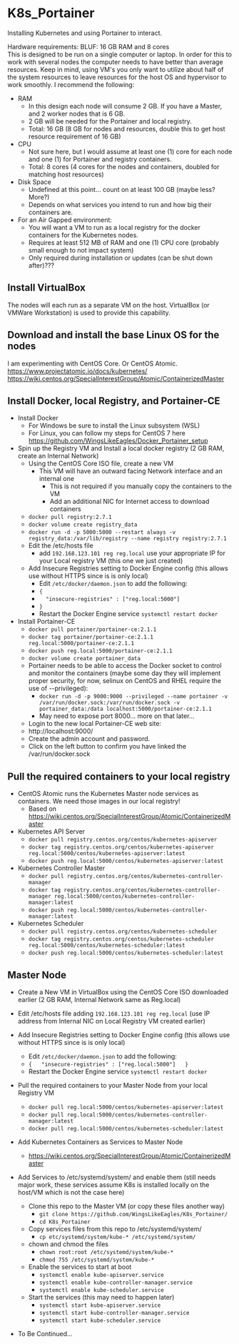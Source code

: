 # K8s_Portainer
Installing Kubernetes and using Portainer to interact.

Hardware requirements:
BLUF: 16 GB RAM and 8 cores  
This is designed to be run on a single computer or laptop.  In order for this to work with several nodes the computer needs to have better than average resources.  Keep in mind, using VM's you only want to utilize about half of the system resources to leave resources for the host OS and hypervisor to work smoothly.  I recommend the following:  
- RAM
  - In this design each node will consume 2 GB.  If you have a Master, and 2 worker nodes that is 6 GB.
  - 2 GB will be needed for the Portainer and local registry.
  - Total: 16 GB (8 GB for nodes and resources, double this to get host resource requirement of 16 GB)
- CPU
  - Not sure here, but I would assume at least one (1) core for each node and one (1) for Portainer and registry containers.
  - Total: 8 cores (4 cores for the nodes and containers, doubled for matching host resources)
- Disk Space
  - Undefined at this point... count on at least 100 GB (maybe less? More?)
  - Depends on what services you intend to run and how big their containers are.
- For an Air Gapped environment:
  - You will want a VM to run as a local registry for the docker containers for the Kubernetes nodes.
  - Requires at least 512 MB of RAM and one (1) CPU core (probably small enough to not impact system)
  - Only required during installation or updates (can be shut down after)???

## Install VirtualBox
The nodes will each run as a separate VM on the host.  VirtualBox (or VMWare Workstation) is used to provide this capability.  

## Download and install the base Linux OS for the nodes
I am experimenting with CentOS Core.  Or CentOS Atomic.  
https://www.projectatomic.io/docs/kubernetes/  
https://wiki.centos.org/SpecialInterestGroup/Atomic/ContainerizedMaster  

## Install Docker, local Registry, and Portainer-CE
- Install Docker
  -  For Windows be sure to install the Linux subsystem (WSL)  
  -  For Linux, you can follow my steps for CentOS 7 here https://github.com/WingsLikeEagles/Docker_Portainer_setup
- Spin up the Registry VM and Install a local docker registry (2 GB RAM, create an Internal Network)
  - Using the CentOS Core ISO file, create a new VM
    - This VM will have an outward facing Network interface and an internal one
      - This is not required if you manually copy the containers to the VM
      - Add an additional NIC for Internet access to download containers
  - `docker pull registry:2.7.1`  
  - `docker volume create registry_data`  
  - `docker run -d -p 5000:5000 --restart always -v registry_data:/var/lib/registry --name registry registry:2.7.1`
  - Edit the /etc/hosts file  
    - add `192.168.123.101 reg reg.local` use your appropriate IP for your Local registry VM (this one we just created)
  - Add Insecure Registries setting to Docker Engine config (this allows use without HTTPS since is is only local)
    - Edit `/etc/docker/daemon.json` to add the following:
    - `{`
    - `  "insecure-registries" : ["reg.local:5000"]`
    - `}`
    - Restart the Docker Engine service `systemctl restart docker`
- Install Portainer-CE  
  - `docker pull portainer/portainer-ce:2.1.1`  
  - `docker tag portainer/portainer-ce:2.1.1 reg.local:5000/portainer-ce:2.1.1`  
  - `docker push reg.local:5000/portainer-ce:2.1.1`  
  - `docker volume create portainer_data`  
  - Portainer needs to be able to access the Docker socket to control and monitor the containers (maybe some day they will implement proper security, for now, selinux on CentOS and RHEL require the use of --privileged):  
    - `docker run -d -p 9000:9000 --privileged --name portainer -v /var/run/docker.sock:/var/run/docker.sock -v portainer_data:/data localhost:5000/portainer-ce:2.1.1`  
    - May need to expose port 8000... more on that later...
  - Login to the new local Portainer-CE web site:  
  - http://localhost:9000/  
  - Create the admin account and password.
  - Click on the left button to confirm you have linked the /var/run/docker.sock

## Pull the required containers to your local registry
- CentOS Atomic runs the Kubernetes Master node services as containers.  We need those images in our local registry!
  - Based on https://wiki.centos.org/SpecialInterestGroup/Atomic/ContainerizedMaster  
- Kubernetes API Server
  - `docker pull registry.centos.org/centos/kubernetes-apiserver`
  - `docker tag registry.centos.org/centos/kubernetes-apiserver reg.local:5000/centos/kubernetes-apiserver:latest`
  - `docker push reg.local:5000/centos/kubernetes-apiserver:latest`
- Kubernetes Controller Master
  - `docker pull registry.centos.org/centos/kubernetes-controller-manager`
  - `docker tag registry.centos.org/centos/kubernetes-controller-manager reg.local:5000/centos/kubernetes-controller-manager:latest`
  - `docker push reg.local:5000/centos/kubernetes-controller-manager:latest`
- Kubernetes Scheduler
  - `docker pull registry.centos.org/centos/kubernetes-scheduler`
  - `docker tag registry.centos.org/centos/kubernetes-scheduler reg.local:5000/centos/kubernetes-scheduler:latest`
  - `docker push reg.local:5000/centos/kubernetes-scheduler:latest`

## Master Node
- Create a New VM in VirtualBox using the CentOS Core ISO downloaded earlier (2 GB RAM, Internal Network same as Reg.local)
- Edit /etc/hosts file adding `192.168.123.101 reg reg.local` (use IP address from Internal NIC on Local Registry VM created earlier)
- Add Insecure Registries setting to Docker Engine config (this allows use without HTTPS since is is only local)
  - Edit `/etc/docker/daemon.json` to add the following:
  - `{  
  "insecure-registries" : ["reg.local:5000"]  
}`
  - Restart the Docker Engine service `systemctl restart docker`
- Pull the required containers to your Master Node from your local Registry VM
  - `docker pull reg.local:5000/centos/kubernetes-apiserver:latest`
  - `docker pull reg.local:5000/centos/kubernetes-controller-manager:latest`
  - `docker pull reg.local:5000/centos/kubernetes-scheduler:latest`
- Add Kubernetes Containers as Services to Master Node
  - https://wiki.centos.org/SpecialInterestGroup/Atomic/ContainerizedMaster
- Add Services to /etc/systemd/system/ and enable them (still needs major work, these services assume K8s is installed locally on the host/VM which is not the case here)
  - Clone this repo to the Master VM (or copy these files another way)
    - `git clone https://github.com/WingsLikeEagles/K8s_Portainer/`
    - `cd K8s_Portainer`
  - Copy services files from this repo to /etc/systemd/system/
    - `cp etc/systemd/system/kube-* /etc/systemd/system/`
  - chown and chmod the files
    - `chown root:root /etc/systemd/system/kube-*`
    - `chmod 755 /etc/systemd/system/kube-*`
  - Enable the services to start at boot
    - `systemctl enable kube-apiserver.service`
    - `systemctl enable kube-controller-manager.service`
    - `systemctl enable kube-scheduler.service`
  - Start the services (this may need to happen later)
    - `systemctl start kube-apiserver.service`
    - `systemctl start kube-controller-manager.service`
    - `systemctl start kube-scheduler.service`

- To Be Continued...

